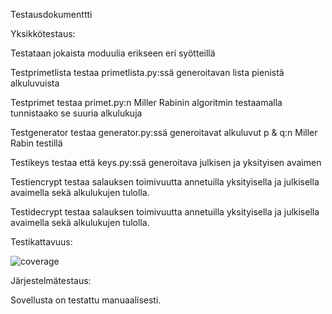 Testausdokumenttti

Yksikkötestaus:  

Testataan jokaista moduulia erikseen eri syötteillä

Testprimetlista testaa primetlista.py:ssä generoitavan lista pienistä alkuluvuista

Testprimet testaa primet.py:n Miller Rabinin algoritmin testaamalla tunnistaako se suuria alkulukuja

Testgenerator testaa generator.py:ssä generoitavat alkuluvut p & q:n Miller Rabin testillä

Testikeys testaa että keys.py:ssä generoitava julkisen ja yksityisen avaimen 

Testiencrypt testaa salauksen toimivuutta annetuilla yksityisella ja julkisella avaimella sekä alkulukujen tulolla. 

Testidecrypt testaa salauksen toimivuutta annetuilla yksityisella ja julkisella avaimella sekä alkulukujen tulolla. 

Testikattavuus: 

![coverage](https://github.com/rsptur/harjoitustyo/tree/main/raportit/images/test_coverage.png)

Järjestelmätestaus: 

Sovellusta on testattu manuaalisesti. 